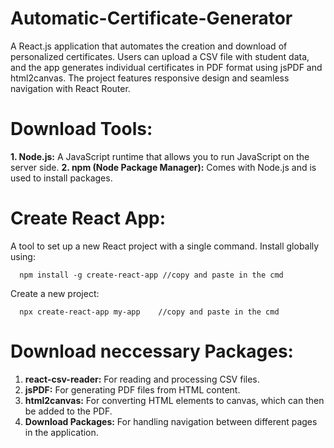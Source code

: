 # Automatic-Certificate-Generator
A React.js application that automates the creation and download of personalized certificates. Users can upload a CSV file with student data, and the app generates individual certificates in PDF format using jsPDF and html2canvas. The project features responsive design and seamless navigation with React Router.

# Download Tools:
  **1. Node.js:** A JavaScript runtime that allows you to run JavaScript on the server side.
  **2. npm (Node Package Manager):** Comes with Node.js and is used to install packages.

# Create React App:
   A tool to set up a new React project with a single command. Install globally using:
      
      npm install -g create-react-app //copy and paste in the cmd
  
   Create a new project:  
      
      npx create-react-app my-app    //copy and paste in the cmd
      
# Download neccessary Packages:
  1. **react-csv-reader:** For reading and processing CSV files.
  2. **jsPDF:** For generating PDF files from HTML content.
  3. **html2canvas:** For converting HTML elements to canvas, which can then be added to the PDF.
  4. **Download Packages:** For handling navigation between different pages in the application.

  

